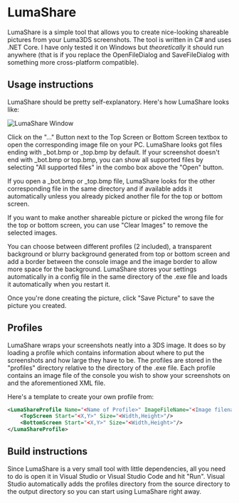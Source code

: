 # LumaShare
LumaShare is a simple tool that allows you to create nice-looking shareable pictures from your Luma3DS screenshots. The tool is written in C# and uses .NET Core. I have only tested it on Windows but *theoretically* it should run anywhere (that is if you replace the OpenFileDialog and SaveFileDialog with something more cross-platform compatible).

## Usage instructions
LumaShare should be pretty self-explanatory. Here's how LumaShare looks like:

![LumaShare Window](https://user-images.githubusercontent.com/9458093/129462034-32ec5a49-d03a-43b8-9f07-ce8c51326e71.PNG)

Click on the "..." Button next to the Top Screen or Bottom Screen textbox to open the corresponding image file on your PC. LumaShare looks got files ending with \_bot.bmp or \_top.bmp by default. If your screenshot doesn't end with \_bot.bmp or top.bmp, you can show all supported files by selecting "All supported files" in the combo box above the "Open" button.

If you open a \_bot.bmp or \_top.bmp file, LumaShare looks for the other corresponding file in the same directory and if available adds it automatically unless you already picked another file for the top or bottom screen.

If you want to make another shareable picture or picked the wrong file for the top or bottom screen, you can use "Clear Images" to remove the selected images.

You can choose between different profiles (2 included), a transparent background or blurry background generated from top or bottom screen and add a border between the console image and the image border to allow more space for the background. LumaShare stores your settings automatically in a config file in the same directory of the .exe file and loads it automatically when you restart it.

Once you're done creating the picture, click "Save Picture" to save the picture you created.

## Profiles
LumaShare wraps your screenshots neatly into a 3DS image. It does so by loading a profile which contains information about where to put the screenshots and how large they have to be. The profiles are stored in the "profiles" directory relative to the directory of the .exe file. Each profile contains an image file of the console you wish to show your screenshots on and the aforementioned XML file.

Here's a template to create your own profile from:

```xml
<LumaShareProfile Name="<Name of Profile>" ImageFileName="<Image filename of the console>">
	<TopScreen Start="<X,Y>" Size="<Width,Height>"/>
	<BottomScreen Start="<X,Y>" Size="<Width,Height>"/>
</LumaShareProfile>
```

## Build instructions
Since LumaShare is a very small tool with little dependencies, all you need to do is open it in Visual Studio or Visual Studio Code and hit "Run". Visual Studio automatically adds the profiles directory from the source directory to the output directory so you can start using LumaShare right away.
